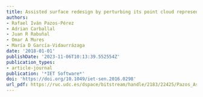 ```yaml
---
title: Assisted surface redesign by perturbing its point cloud representation
authors:
- Rafael Iván Pazos-Pérez
- Adrian Carballal
- Juan R Rabuñal
- Omar A Mures
- María D Garcı́a-Vidaurrázaga
date: '2018-01-01'
publishDate: '2023-11-06T10:13:39.552554Z'
publication_types:
- article-journal
publication: '*IET Software*'
doi: 'https://doi.org/10.1049/iet-sen.2016.0298'
url_pdf: https://ruc.udc.es/dspace/bitstream/handle/2183/22425/Pazos_Assisted.pdf
---
```

